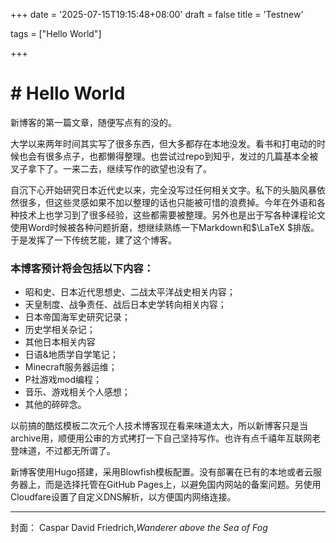+++
date = '2025-07-15T19:15:48+08:00'
draft = false
title = 'Testnew'

tags = ["Hello World"]

+++

# # Hello World

新博客的第一篇文章，随便写点有的没的。

大学以来两年时间其实写了很多东西，但大多都存在本地没发。看书和打电动的时候也会有很多点子，也都懒得整理。也尝试过repo到知乎，发过的几篇基本全被叉子拿下了。一来二去，继续写作的欲望也没有了。

自沉下心开始研究日本近代史以来，完全没写过任何相关文字。私下的头脑风暴依然很多，但这些灵感如果不加以整理的话也只能被可惜的浪费掉。今年在外语和各种技术上也学习到了很多经验，这些都需要被整理。另外也是出于写各种课程论文使用Word时候被各种问题折磨，想继续熟练一下Markdown和$\LaTeX $排版。于是发挥了一下传统艺能，建了这个博客。

### 本博客预计将会包括以下内容：

- 昭和史、日本近代思想史、二战太平洋战史相关内容；
- 天皇制度、战争责任、战后日本史学转向相关内容；
- 日本帝国海军史研究记录；
- 历史学相关杂记；
- 其他日本相关内容
- 日语&地质学自学笔记；
- Minecraft服务器运维；
- P社游戏mod编程；
- 音乐、游戏相关个人感想；
- 其他的碎碎念。

以前搞的酷炫模板二次元个人技术博客现在看来味道太大，所以新博客只是当archive用，顺便用公审的方式拷打一下自己坚持写作。也许有点千禧年互联网老登味道，不过都无所谓了。

新博客使用Hugo搭建，采用Blowfish模板配置。没有部署在已有的本地或者云服务器上，而是选择托管在GitHub Pages上，以避免国内网站的备案问题。另使用Cloudfare设置了自定义DNS解析，以方便国内网络连接。

------

封面： Caspar David Friedrich,*Wanderer above the Sea of Fog*

